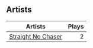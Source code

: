 ## Artists
Artists | Plays 
----- | -----: 
[Straight No Chaser](/artists/straight-no-chaser-58778) | 2

